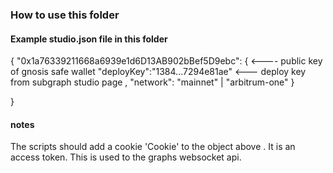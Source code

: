 
### How to use this folder 



#### Example studio.json file in this folder 

{
   "0x1a76339211668a6939e1d6D13AB902bBef5D9ebc": {   <---- public key of gnosis safe wallet 
      "deployKey":"1384...7294e81ae"    <--- deploy key from subgraph studio page ,
         "network": "mainnet" | "arbitrum-one"
   }
   
}


#### notes 

The scripts should add a cookie 'Cookie' to the object above .  It is an access token. 
This is used to the graphs websocket api. 
